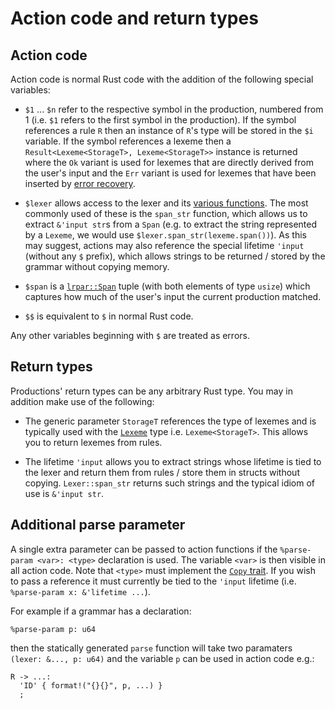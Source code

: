 # Action code and return types

## Action code

Action code is normal Rust code with the addition of the following special variables:

 * `$1` ... `$n` refer to the respective symbol in the production, numbered
   from 1 (i.e. `$1` refers to the first symbol in the production). If the
   symbol references a rule `R` then an instance of `R`'s type will be stored
   in the `$i` variable. If the symbol references a lexeme then a
   `Result<Lexeme<StorageT>, Lexeme<StorageT>>` instance is returned where the
   `Ok` variant is used for lexemes that are directly derived from the user's
   input and the `Err` variant is used for lexemes that have been inserted by
   [error recovery](errorrecovery.md).

 * `$lexer` allows access to the lexer and its [various
   functions](https://softdevteam.github.io/grmtools/master/api/lrpar/trait.Lexer.html).
   The most commonly used of these is the `span_str` function, which allows us
   to extract `&'input str`s from a `Span` (e.g. to extract the string
   represented by a `Lexeme`, we would use `$lexer.span_str(lexeme.span())`).
   As this may suggest, actions may also reference the special lifetime
   `'input` (without any `$` prefix), which allows strings to be returned /
   stored by the grammar without copying memory.

 * `$span` is a
   [`lrpar::Span`](https://softdevteam.github.io/grmtools/master/api/lrpar/struct.Span.html)
   tuple (with both elements of type `usize`) which captures how much of the
   user's input the current production matched.

 * `$$` is equivalent to `$` in normal Rust code.

Any other variables beginning with `$` are treated as errors.


## Return types

Productions' return types can be any arbitrary Rust type. You may in addition
make use of the following:

 * The generic parameter `StorageT` references the type of lexemes and is
   typically used with the
   [`Lexeme`](https://softdevteam.github.io/grmtools/master/api/lrpar/struct.Lexeme.html)
   type i.e. `Lexeme<StorageT>`. This allows you to return lexemes from rules.

 * The lifetime `'input` allows you to extract strings whose lifetime is tied
   to the lexer and return them from rules / store them in structs without
   copying. `Lexer::span_str` returns such strings and the typical idiom of use
   is `&'input str`.


## Additional parse parameter

A single extra parameter can be passed to action functions if the `%parse-param
<var>: <type>` declaration is used. The variable `<var>` is then visible in all
action code. Note that `<type>` must implement the [`Copy`
trait](https://doc.rust-lang.org/std/marker/trait.Copy.html). If you wish to
pass a reference it must currently be tied to the `'input` lifetime (i.e.
`%parse-param x: &'lifetime ...`).

For example if a grammar has a declaration:

```
%parse-param p: u64
```

then the statically generated `parse` function will take two paramaters
`(lexer: &..., p: u64)` and the variable `p` can be used in action code e.g.:

```
R -> ...:
  'ID' { format!("{}{}", p, ...) }
  ;
```
